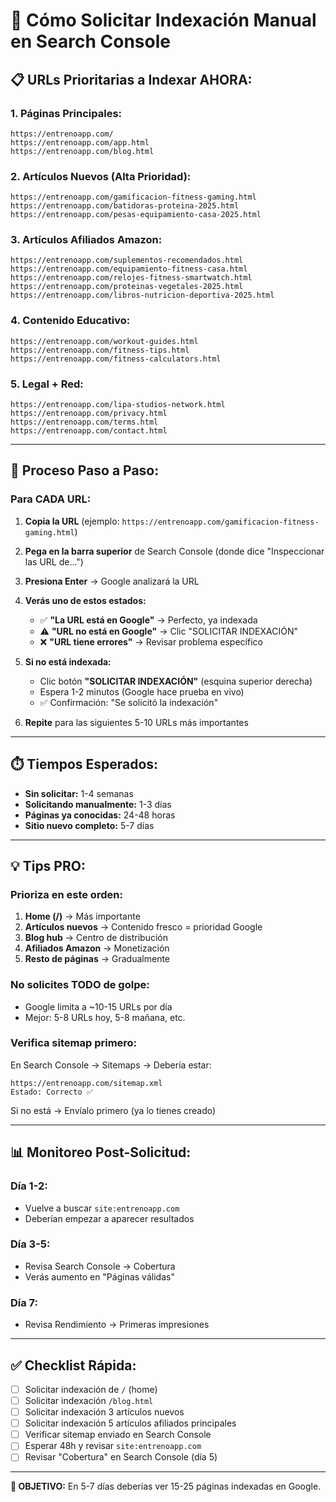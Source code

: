 # 🚀 Cómo Solicitar Indexación Manual en Search Console

## 📋 URLs Prioritarias a Indexar AHORA:

### 1. Páginas Principales:
```
https://entrenoapp.com/
https://entrenoapp.com/app.html
https://entrenoapp.com/blog.html
```

### 2. Artículos Nuevos (Alta Prioridad):
```
https://entrenoapp.com/gamificacion-fitness-gaming.html
https://entrenoapp.com/batidoras-proteina-2025.html
https://entrenoapp.com/pesas-equipamiento-casa-2025.html
```

### 3. Artículos Afiliados Amazon:
```
https://entrenoapp.com/suplementos-recomendados.html
https://entrenoapp.com/equipamiento-fitness-casa.html
https://entrenoapp.com/relojes-fitness-smartwatch.html
https://entrenoapp.com/proteinas-vegetales-2025.html
https://entrenoapp.com/libros-nutricion-deportiva-2025.html
```

### 4. Contenido Educativo:
```
https://entrenoapp.com/workout-guides.html
https://entrenoapp.com/fitness-tips.html
https://entrenoapp.com/fitness-calculators.html
```

### 5. Legal + Red:
```
https://entrenoapp.com/lipa-studios-network.html
https://entrenoapp.com/privacy.html
https://entrenoapp.com/terms.html
https://entrenoapp.com/contact.html
```

---

## 🎯 Proceso Paso a Paso:

### Para CADA URL:

1. **Copia la URL** (ejemplo: `https://entrenoapp.com/gamificacion-fitness-gaming.html`)

2. **Pega en la barra superior** de Search Console (donde dice "Inspeccionar las URL de...")

3. **Presiona Enter** → Google analizará la URL

4. **Verás uno de estos estados:**
   - ✅ **"La URL está en Google"** → Perfecto, ya indexada
   - ⚠️ **"URL no está en Google"** → Clic "SOLICITAR INDEXACIÓN"
   - ❌ **"URL tiene errores"** → Revisar problema específico

5. **Si no está indexada:**
   - Clic botón **"SOLICITAR INDEXACIÓN"** (esquina superior derecha)
   - Espera 1-2 minutos (Google hace prueba en vivo)
   - ✅ Confirmación: "Se solicitó la indexación"

6. **Repite** para las siguientes 5-10 URLs más importantes

---

## ⏱️ Tiempos Esperados:

- **Sin solicitar:** 1-4 semanas
- **Solicitando manualmente:** 1-3 días
- **Páginas ya conocidas:** 24-48 horas
- **Sitio nuevo completo:** 5-7 días

---

## 💡 Tips PRO:

### Prioriza en este orden:
1. **Home (/)** → Más importante
2. **Artículos nuevos** → Contenido fresco = prioridad Google
3. **Blog hub** → Centro de distribución
4. **Afiliados Amazon** → Monetización
5. **Resto de páginas** → Gradualmente

### No solicites TODO de golpe:
- Google limita a ~10-15 URLs por día
- Mejor: 5-8 URLs hoy, 5-8 mañana, etc.

### Verifica sitemap primero:
En Search Console → Sitemaps → Debería estar:
```
https://entrenoapp.com/sitemap.xml
Estado: Correcto ✅
```

Si no está → Envíalo primero (ya lo tienes creado)

---

## 📊 Monitoreo Post-Solicitud:

### Día 1-2:
- Vuelve a buscar `site:entrenoapp.com`
- Deberían empezar a aparecer resultados

### Día 3-5:
- Revisa Search Console → Cobertura
- Verás aumento en "Páginas válidas"

### Día 7:
- Revisa Rendimiento → Primeras impresiones

---

## ✅ Checklist Rápida:

- [ ] Solicitar indexación de `/` (home)
- [ ] Solicitar indexación `/blog.html`
- [ ] Solicitar indexación 3 artículos nuevos
- [ ] Solicitar indexación 5 artículos afiliados principales
- [ ] Verificar sitemap enviado en Search Console
- [ ] Esperar 48h y revisar `site:entrenoapp.com`
- [ ] Revisar "Cobertura" en Search Console (día 5)

---

**🎯 OBJETIVO:** En 5-7 días deberías ver 15-25 páginas indexadas en Google.
